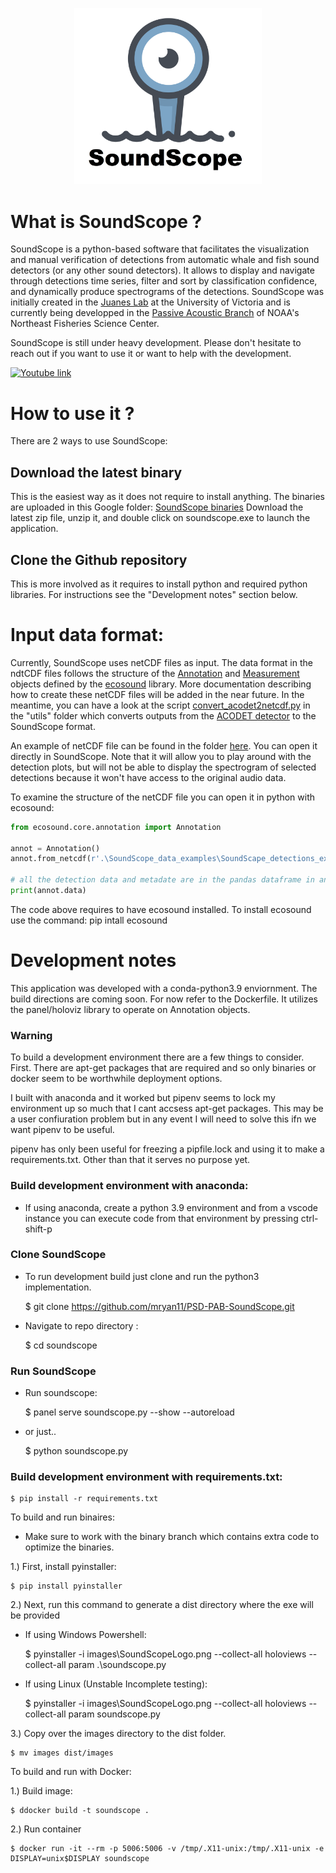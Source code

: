<p align="center">
	<img src="/images/SoundScopeWelcome.png" width="300" />
</p>

# What is SoundScope ?
SoundScope is a python-based software that facilitates the visualization and manual verification of detections from automatic whale and fish sound detectors (or any other sound detectors). 
It allows to display and navigate through detections time series, filter and sort by classification confidence, and dynamically produce spectrograms of the detections. SoundScope was initially
created in the [Juanes Lab](https://juaneslab.weebly.com/) at the University of Victoria and is currently being developped in the [Passive Acoustic Branch](https://www.fisheries.noaa.gov/new-england-mid-atlantic/endangered-species-conservation/passive-acoustic-research-northeast#:~:text=We%20use%20passive%20acoustic%20technologies,affected%20by%20human%2Dmade%20sounds) of NOAA's Northeast Fisheries Science Center. 

SoundScope is still under heavy development. Please don't hesitate to reach out if you want to use it or want to help with the development. 

[![Youtube link](https://img.youtube.com/vi/80ZeSBCuZ4U/0.jpg)](https://www.youtube.com/watch?v=80ZeSBCuZ4U)

# How to use it ?

There are 2 ways to use SoundScope:

## Download the latest binary 
This is the easiest way as it does not require to install anything. The binaries are uploaded in this Google folder: [SoundScope binaries](https://drive.google.com/drive/folders/1QbgE7wPl62MbmT1tnLElolxzb44AaAhy?usp=sharing)
Download the latest zip file, unzip it, and double click on soundscope.exe to launch the application.

## Clone the Github repository
This is more involved as it requires to install python and required python libraries. For instructions see the "Development notes" section below. 

# Input data format:
Currently, SoundScope uses netCDF files as input. The data format in the ndtCDF files follows the structure of the [Annotation](https://github.com/xaviermouy/ecosound/blob/master/ecosound/core/annotation.py) and [Measurement](https://github.com/xaviermouy/ecosound/blob/master/ecosound/core/measurement.py) objects defined by the [ecosound](https://github.com/xaviermouy/ecosound) library. 
More documentation describing how to create these netCDF files will be added in the near future. In the meantime, you can have a look at the script [convert_acodet2netcdf.py](https://github.com/xaviermouy/SoundScope/blob/main/utils/convert_acodet2netcdf.py) in the "utils" folder which converts outputs from the [ACODET detector](https://github.com/vskode/acodet) to the SoundScope format.

An example of netCDF file can be found in the folder [here](https://drive.google.com/drive/folders/1UCbsveXWZnqgaYKTtJ3XdINJCT15SGun?usp=drive_link). 
You can open it directly in SoundScope. Note that it will allow you to play around with the detection plots, but will not be able to display the spectrogram of selected detections because it won't have access to the original audio data.

To examine the structure of the netCDF file you can open it in python with ecosound:

```python
from ecosound.core.annotation import Annotation

annot = Annotation()
annot.from_netcdf(r'.\SoundScope_data_examples\SoundScape_detections_example.nc')

# all the detection data and metadate are in the pandas dataframe in annot.data
print(annot.data)

``` 
The code above requires to have ecosound installed. To install ecosound use the command: pip intall ecosound

# Development notes

This application was developed with a conda-python3.9 enviornment. The build directions are coming soon. For now refer to the Dockerfile. It utilizes the panel/holoviz library to operate on Annotation objects.  


### Warning
To build a development environment there are a few things to consider. First. There are apt-get packages that are required and so only binaries or docker seem to be worthwhile deployment options.

I built with anaconda and it worked but pipenv seems to lock my environment up so much that I cant accsess apt-get packages. This may be a user confiuration problem but in any event I will need to solve this ifn we want pipenv to be useful.

pipenv has only been useful for freezing a pipfile.lock and using it to make a requirements.txt. Other than that it serves no purpose yet.





### Build development environment with anaconda:


- If using anaconda, create a python 3.9 environment and from a vscode instance you can execute code from that environment by pressing ctrl-shift-p



### Clone SoundScope

- To run development build just clone and run the python3 implementation.

    $ git clone https://github.com/mryan11/PSD-PAB-SoundScope.git


- Navigate to repo directory :

    $ cd soundscope


### Run SoundScope

- Run soundscope:

    $ panel serve soundscope.py --show --autoreload

- or just..

    $ python soundscope.py


### Build development environment with requirements.txt:


    $ pip install -r requirements.txt


To build and run binaires:

- Make sure to work with the binary branch which contains extra code to optimize the binaries.

1.) First, install pyinstaller:

    $ pip install pyinstaller

2.) Next, run this command to generate a dist directory where the exe will be provided 

- If using Windows Powershell:

    $ pyinstaller -i  images\SoundScopeLogo.png --collect-all holoviews --collect-all param .\soundscope.py

- If using Linux (Unstable Incomplete testing):

    $ pyinstaller -i  images\SoundScopeLogo.png --collect-all holoviews --collect-all param soundscope.py

3.) Copy over the images directory to the dist folder.

    $ mv images dist/images





To build and run with Docker:

1.) Build image:

    $ ddocker build -t soundscope .

2.) Run container

    $ docker run -it --rm -p 5006:5006 -v /tmp/.X11-unix:/tmp/.X11-unix -e DISPLAY=unix$DISPLAY soundscope
